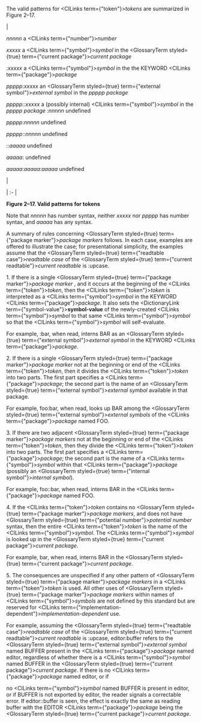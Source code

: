  



The valid patterns for <ClLinks  term={"token"}><i>tokens</i></ClLinks> are summarized in Figure 2–17.  







|<p>*nnnnn* a <ClLinks  term={"number"}><i>number</i></ClLinks> </p><p>*xxxxx* a <ClLinks  term={"symbol"}><i>symbol</i></ClLinks> in the <GlossaryTerm styled={true} term={"current package"}><i>current package</i></GlossaryTerm> </p><p>:*xxxxx* a <ClLinks  term={"symbol"}><i>symbol</i></ClLinks> in the the KEYWORD <ClLinks  term={"package"}><i>package</i></ClLinks> </p><p>*ppppp*:*xxxxx* an <GlossaryTerm styled={true} term={"external symbol"}><i>external symbol</i></GlossaryTerm> in the *ppppp package* </p><p>*ppppp*::*xxxxx* a (possibly internal) <ClLinks  term={"symbol"}><i>symbol</i></ClLinks> in the *ppppp package* :*nnnnn* undefined </p><p>*ppppp*:*nnnnn* undefined </p><p>*ppppp*::*nnnnn* undefined </p><p>::*aaaaa* undefined </p><p>*aaaaa*: undefined </p><p>*aaaaa*:*aaaaa*:*aaaaa* undefined</p>|

| :- |





**Figure 2–17. Valid patterns for tokens** 



Note that *nnnnn* has number syntax, neither *xxxxx* nor *ppppp* has number syntax, and *aaaaa* has any syntax. 



A summary of rules concerning <GlossaryTerm styled={true} term={"package marker"}><i>package markers</i></GlossaryTerm> follows. In each case, examples are offered to illustrate the case; for presentational simplicity, the examples assume that the <GlossaryTerm styled={true} term={"readtable case"}><i>readtable case</i></GlossaryTerm> of the <GlossaryTerm styled={true} term={"current readtable"}><i>current readtable</i></GlossaryTerm> is :upcase. 



1\. If there is a single <GlossaryTerm styled={true} term={"package marker"}><i>package marker</i></GlossaryTerm> , and it occurs at the beginning of the <ClLinks  term={"token"}><i>token</i></ClLinks>, then the <ClLinks  term={"token"}><i>token</i></ClLinks> is interpreted as a <ClLinks  term={"symbol"}><i>symbol</i></ClLinks> in the KEYWORD <ClLinks  term={"package"}><i>package</i></ClLinks>. It also sets the <DictionaryLink  term={"symbol-value"}><b>symbol-value</b></DictionaryLink> of the newly-created <ClLinks  term={"symbol"}><i>symbol</i></ClLinks> to that same <ClLinks  term={"symbol"}><i>symbol</i></ClLinks> so that the <ClLinks  term={"symbol"}><i>symbol</i></ClLinks> will self-evaluate. 



For example, :bar, when read, interns BAR as an <GlossaryTerm styled={true} term={"external symbol"}><i>external symbol</i></GlossaryTerm> in the KEYWORD <ClLinks  term={"package"}><i>package</i></ClLinks>. 



2\. If there is a single <GlossaryTerm styled={true} term={"package marker"}><i>package marker</i></GlossaryTerm> not at the beginning or end of the <ClLinks  term={"token"}><i>token</i></ClLinks>, then it divides the <ClLinks  term={"token"}><i>token</i></ClLinks> into two parts. The first part specifies a <ClLinks  term={"package"}><i>package</i></ClLinks>; the second part is the name of an <GlossaryTerm styled={true} term={"external symbol"}><i>external symbol</i></GlossaryTerm> available in that package. 



For example, foo:bar, when read, looks up BAR among the <GlossaryTerm styled={true} term={"external symbol"}><i>external symbols</i></GlossaryTerm> of the <ClLinks  term={"package"}><i>package</i></ClLinks> named FOO. 



3\. If there are two adjacent <GlossaryTerm styled={true} term={"package marker"}><i>package markers</i></GlossaryTerm> not at the beginning or end of the <ClLinks  term={"token"}><i>token</i></ClLinks>, then they divide the <ClLinks  term={"token"}><i>token</i></ClLinks> into two parts. The first part specifies a <ClLinks  term={"package"}><i>package</i></ClLinks>; the second part is the name of a <ClLinks  term={"symbol"}><i>symbol</i></ClLinks> within that <ClLinks  term={"package"}><i>package</i></ClLinks> (possibly an <GlossaryTerm styled={true} term={"internal symbol"}><i>internal symbol</i></GlossaryTerm>). 



For example, foo::bar, when read, interns BAR in the <ClLinks  term={"package"}><i>package</i></ClLinks> named FOO. 



4\. If the <ClLinks  term={"token"}><i>token</i></ClLinks> contains no <GlossaryTerm styled={true} term={"package marker"}><i>package markers</i></GlossaryTerm>, and does not have <GlossaryTerm styled={true} term={"potential number"}><i>potential number</i></GlossaryTerm> syntax, then the entire <ClLinks  term={"token"}><i>token</i></ClLinks> is the name of the <ClLinks  term={"symbol"}><i>symbol</i></ClLinks>. The <ClLinks  term={"symbol"}><i>symbol</i></ClLinks> is looked up in the <GlossaryTerm styled={true} term={"current package"}><i>current package</i></GlossaryTerm>. 



For example, bar, when read, interns BAR in the <GlossaryTerm styled={true} term={"current package"}><i>current package</i></GlossaryTerm>.  







5\. The consequences are unspecified if any other pattern of <GlossaryTerm styled={true} term={"package marker"}><i>package markers</i></GlossaryTerm> in a <ClLinks  term={"token"}><i>token</i></ClLinks> is used. All other uses of <GlossaryTerm styled={true} term={"package marker"}><i>package markers</i></GlossaryTerm> within names of <ClLinks  term={"symbol"}><i>symbols</i></ClLinks> are not defined by this standard but are reserved for <ClLinks  term={"implementation-dependent"}><i>implementation-dependent</i></ClLinks> use. 



For example, assuming the <GlossaryTerm styled={true} term={"readtable case"}><i>readtable case</i></GlossaryTerm> of the <GlossaryTerm styled={true} term={"current readtable"}><i>current readtable</i></GlossaryTerm> is :upcase, editor:buffer refers to the <GlossaryTerm styled={true} term={"external symbol"}><i>external symbol</i></GlossaryTerm> named BUFFER present in the <ClLinks  term={"package"}><i>package</i></ClLinks> named editor, regardless of whether there is a <ClLinks  term={"symbol"}><i>symbol</i></ClLinks> named BUFFER in the <GlossaryTerm styled={true} term={"current package"}><i>current package</i></GlossaryTerm>. If there is no <ClLinks  term={"package"}><i>package</i></ClLinks> named editor, or if 



no <ClLinks  term={"symbol"}><i>symbol</i></ClLinks> named BUFFER is present in editor, or if BUFFER is not exported by editor, the reader signals a correctable error. If editor::buffer is seen, the effect is exactly the same as reading buffer with the EDITOR <ClLinks  term={"package"}><i>package</i></ClLinks> being the <GlossaryTerm styled={true} term={"current package"}><i>current package</i></GlossaryTerm>. 



